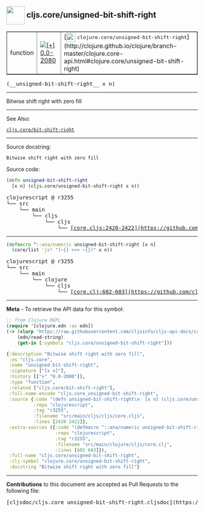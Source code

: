 ## <img width="48px" valign="middle" src="http://i.imgur.com/Hi20huC.png"> cljs.core/unsigned-bit-shift-right

 <table border="1">
<tr>

<td>function</td>
<td><a href="https://github.com/cljsinfo/cljs-api-docs/tree/0.0-2080"><img valign="middle" alt="[+] 0.0-2080" src="https://img.shields.io/badge/+-0.0--2080-lightgrey.svg"></a> </td>
<td>
[<img height="24px" valign="middle" src="http://i.imgur.com/1GjPKvB.png"> <samp>clojure.core/unsigned-bit-shift-right</samp>](http://clojure.github.io/clojure/branch-master/clojure.core-api.html#clojure.core/unsigned-bit-shift-right)
</td>
</tr>
</table>

 <samp>
(__unsigned-bit-shift-right__ x n)<br>
</samp>

---

Bitwise shift right with zero fill

---


See Also:

[`cljs.core/bit-shift-right`](cljs.core_bit-shift-right.md)<br>

---

Source docstring:

```
Bitwise shift right with zero fill
```

Source code:

```clj
(defn unsigned-bit-shift-right
  [x n] (cljs.core/unsigned-bit-shift-right x n))
```

 <pre>
clojurescript @ r3255
└── src
    └── main
        └── cljs
            └── cljs
                └── <ins>[core.cljs:2420-2422](https://github.com/clojure/clojurescript/blob/r3255/src/main/cljs/cljs/core.cljs#L2420-L2422)</ins>
</pre>


---

```clj
(defmacro ^::ana/numeric unsigned-bit-shift-right [x n]
  (core/list 'js* "(~{} >>> ~{})" x n))
```

 <pre>
clojurescript @ r3255
└── src
    └── main
        └── clojure
            └── cljs
                └── <ins>[core.clj:602-603](https://github.com/clojure/clojurescript/blob/r3255/src/main/clojure/cljs/core.clj#L602-L603)</ins>
</pre>

---

__Meta__ - To retrieve the API data for this symbol:

```clj
;; from Clojure REPL
(require '[clojure.edn :as edn])
(-> (slurp "https://raw.githubusercontent.com/cljsinfo/cljs-api-docs/catalog/cljs-api.edn")
    (edn/read-string)
    (get-in [:symbols "cljs.core/unsigned-bit-shift-right"]))
```

```clj
{:description "Bitwise shift right with zero fill",
 :ns "cljs.core",
 :name "unsigned-bit-shift-right",
 :signature ["[x n]"],
 :history [["+" "0.0-2080"]],
 :type "function",
 :related ["cljs.core/bit-shift-right"],
 :full-name-encode "cljs.core_unsigned-bit-shift-right",
 :source {:code "(defn unsigned-bit-shift-right\n  [x n] (cljs.core/unsigned-bit-shift-right x n))",
          :repo "clojurescript",
          :tag "r3255",
          :filename "src/main/cljs/cljs/core.cljs",
          :lines [2420 2422]},
 :extra-sources ({:code "(defmacro ^::ana/numeric unsigned-bit-shift-right [x n]\n  (core/list 'js* \"(~{} >>> ~{})\" x n))",
                  :repo "clojurescript",
                  :tag "r3255",
                  :filename "src/main/clojure/cljs/core.clj",
                  :lines [602 603]}),
 :full-name "cljs.core/unsigned-bit-shift-right",
 :clj-symbol "clojure.core/unsigned-bit-shift-right",
 :docstring "Bitwise shift right with zero fill"}

```

---

__Contributions__ to this document are accepted as Pull Requests to the following file:

 <pre>
[cljsdoc/cljs.core_unsigned-bit-shift-right.cljsdoc](https://github.com/cljsinfo/cljs-api-docs/blob/master/cljsdoc/cljs.core_unsigned-bit-shift-right.cljsdoc)
</pre>

